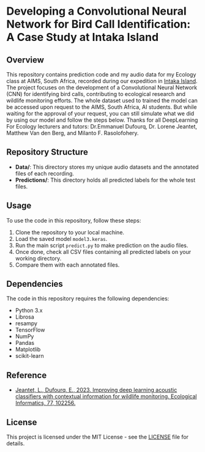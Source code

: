 # Developing a Convolutional Neural Network for Bird Call Identification: A Case Study at Intaka Island

## Overview
This repository contains prediction code and my audio data for my Ecology class at AIMS, South Africa, recorded during our expedition in [Intaka Island](https://intaka.co.za/). 
The project focuses on the development of a Convolutional Neural Network (CNN) for identifying bird calls, contributing to ecological research and wildlife monitoring efforts. 
The whole dataset used to trained the model can be accessed upon request to the AIMS, South Africa, AI students. But while waiting for the approval of your request, you can still simulate what we did by using our model and follow the steps below. 
Thanks for all DeepLearning For Ecology lecturers and tutors: Dr.Emmanuel Dufourq, Dr. Lorene Jeantet, Matthew Van den Berg, and Milanto F. Rasolofohery.

## Repository Structure
- **Data/**: This directory stores my unique audio datasets and the annotated files of each recording.
- **Predictions/**: This directory holds all predicted labels for the whole test files.

## Usage
To use the code in this repository, follow these steps:
1. Clone the repository to your local machine.
2. Load the saved model `model3.keras`.
3. Run the main script `predict.py` to make prediction on the audio files.
4. Once done, check all CSV files containing all predicted labels on your working directory.
5. Compare them with each annotated files.

## Dependencies
The code in this repository requires the following dependencies:
- Python 3.x
- Librosa
- resampy
- TensorFlow
- NumPy
- Pandas
- Matplotlib
- scikit-learn

## Reference
- [Jeantet, L., Dufourq, E., 2023. Improving deep learning acoustic classifiers with contextual information for wildlife monitoring. Ecological Informatics, 77, 102256.](https://www.sciencedirect.com/science/article/pii/S1574954123002856)

## License
This project is licensed under the MIT License - see the [LICENSE](LICENSE) file for details.

